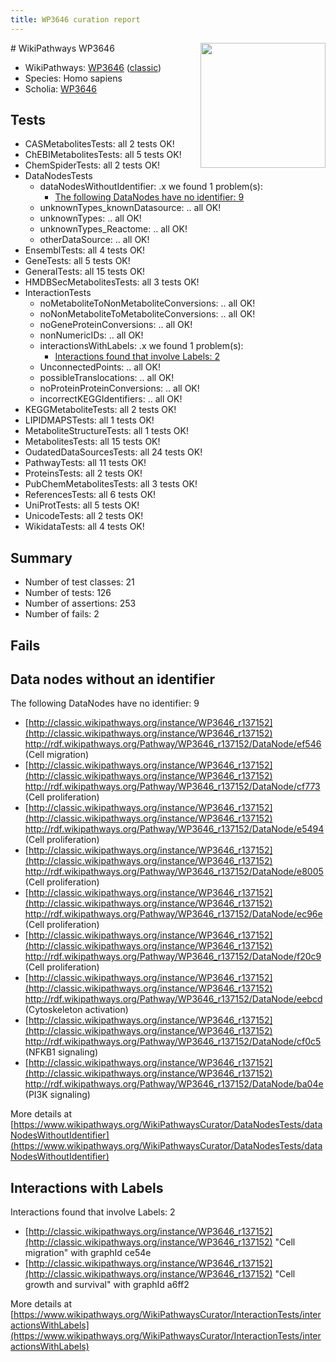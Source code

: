 ```yaml
---
title: WP3646 curation report
---
```


<img style="float: right; width: 200px" src="https://upload.wikimedia.org/wikipedia/commons/thumb/8/83/Wplogo_with_text_500.png/640px-Wplogo_with_text_500.png" />
# WikiPathways WP3646

* WikiPathways: [WP3646](https://wikipathways.org/pathways/WP3646) ([classic](https://classic.wikipathways.org/instance/WP3646))
* Species: Homo sapiens
* Scholia: [WP3646](https://scholia.toolforge.org/wikipathways/WP3646)
## Tests
* CASMetabolitesTests: all 2 tests OK!
* ChEBIMetabolitesTests: all 5 tests OK!
* ChemSpiderTests: all 2 tests OK!
* DataNodesTests
    * dataNodesWithoutIdentifier: .x we found 1 problem(s):
        * [The following DataNodes have no identifier: 9](#d2d32fa8)
    * unknownTypes_knownDatasource: .. all OK!
    * unknownTypes: .. all OK!
    * unknownTypes_Reactome: .. all OK!
    * otherDataSource: .. all OK!
* EnsemblTests: all 4 tests OK!
* GeneTests: all 5 tests OK!
* GeneralTests: all 15 tests OK!
* HMDBSecMetabolitesTests: all 3 tests OK!
* InteractionTests
    * noMetaboliteToNonMetaboliteConversions: .. all OK!
    * noNonMetaboliteToMetaboliteConversions: .. all OK!
    * noGeneProteinConversions: .. all OK!
    * nonNumericIDs: .. all OK!
    * interactionsWithLabels: .x we found 1 problem(s):
        * [Interactions found that involve Labels: 2](#630d2679)
    * UnconnectedPoints: .. all OK!
    * possibleTranslocations: .. all OK!
    * noProteinProteinConversions: .. all OK!
    * incorrectKEGGIdentifiers: .. all OK!
* KEGGMetaboliteTests: all 2 tests OK!
* LIPIDMAPSTests: all 1 tests OK!
* MetaboliteStructureTests: all 1 tests OK!
* MetabolitesTests: all 15 tests OK!
* OudatedDataSourcesTests: all 24 tests OK!
* PathwayTests: all 11 tests OK!
* ProteinsTests: all 2 tests OK!
* PubChemMetabolitesTests: all 3 tests OK!
* ReferencesTests: all 6 tests OK!
* UniProtTests: all 5 tests OK!
* UnicodeTests: all 2 tests OK!
* WikidataTests: all 4 tests OK!


## Summary

* Number of test classes: 21
* Number of tests: 126
* Number of assertions: 253
* Number of fails: 2

## Fails

<a name="d2d32fa8" />

## Data nodes without an identifier

The following DataNodes have no identifier: 9

* [http://classic.wikipathways.org/instance/WP3646_r137152](http://classic.wikipathways.org/instance/WP3646_r137152) http://rdf.wikipathways.org/Pathway/WP3646_r137152/DataNode/ef546 (Cell migration)
* [http://classic.wikipathways.org/instance/WP3646_r137152](http://classic.wikipathways.org/instance/WP3646_r137152) http://rdf.wikipathways.org/Pathway/WP3646_r137152/DataNode/cf773 (Cell proliferation)
* [http://classic.wikipathways.org/instance/WP3646_r137152](http://classic.wikipathways.org/instance/WP3646_r137152) http://rdf.wikipathways.org/Pathway/WP3646_r137152/DataNode/e5494 (Cell proliferation)
* [http://classic.wikipathways.org/instance/WP3646_r137152](http://classic.wikipathways.org/instance/WP3646_r137152) http://rdf.wikipathways.org/Pathway/WP3646_r137152/DataNode/e8005 (Cell proliferation)
* [http://classic.wikipathways.org/instance/WP3646_r137152](http://classic.wikipathways.org/instance/WP3646_r137152) http://rdf.wikipathways.org/Pathway/WP3646_r137152/DataNode/ec96e (Cell proliferation)
* [http://classic.wikipathways.org/instance/WP3646_r137152](http://classic.wikipathways.org/instance/WP3646_r137152) http://rdf.wikipathways.org/Pathway/WP3646_r137152/DataNode/f20c9 (Cell proliferation)
* [http://classic.wikipathways.org/instance/WP3646_r137152](http://classic.wikipathways.org/instance/WP3646_r137152) http://rdf.wikipathways.org/Pathway/WP3646_r137152/DataNode/eebcd (Cytoskeleton 
activation)
* [http://classic.wikipathways.org/instance/WP3646_r137152](http://classic.wikipathways.org/instance/WP3646_r137152) http://rdf.wikipathways.org/Pathway/WP3646_r137152/DataNode/cf0c5 (NFKB1 signaling)
* [http://classic.wikipathways.org/instance/WP3646_r137152](http://classic.wikipathways.org/instance/WP3646_r137152) http://rdf.wikipathways.org/Pathway/WP3646_r137152/DataNode/ba04e (PI3K signaling)


More details at [https://www.wikipathways.org/WikiPathwaysCurator/DataNodesTests/dataNodesWithoutIdentifier](https://www.wikipathways.org/WikiPathwaysCurator/DataNodesTests/dataNodesWithoutIdentifier)

<a name="630d2679" />

## Interactions with Labels

Interactions found that involve Labels: 2

* [http://classic.wikipathways.org/instance/WP3646_r137152](http://classic.wikipathways.org/instance/WP3646_r137152) "Cell migration" with graphId ce54e
* [http://classic.wikipathways.org/instance/WP3646_r137152](http://classic.wikipathways.org/instance/WP3646_r137152) "Cell growth and survival" with graphId a6ff2


More details at [https://www.wikipathways.org/WikiPathwaysCurator/InteractionTests/interactionsWithLabels](https://www.wikipathways.org/WikiPathwaysCurator/InteractionTests/interactionsWithLabels)

